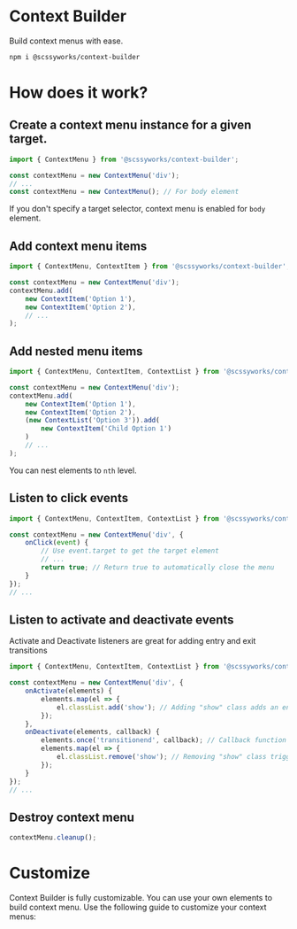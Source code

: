 # Context Builder

Build context menus with ease.

```sh
npm i @scssyworks/context-builder
```

# How does it work?

## Create a context menu instance for a given target.

```js
import { ContextMenu } from '@scssyworks/context-builder';

const contextMenu = new ContextMenu('div');
// ...
const contextMenu = new ContextMenu(); // For body element
```

If you don't specify a target selector, context menu is enabled for ``body`` element.

## Add context menu items

```js
import { ContextMenu, ContextItem } from '@scssyworks/context-builder';

const contextMenu = new ContextMenu('div');
contextMenu.add(
    new ContextItem('Option 1'),
    new ContextItem('Option 2'),
    // ...
);
```

## Add nested menu items

```js
import { ContextMenu, ContextItem, ContextList } from '@scssyworks/context-builder';

const contextMenu = new ContextMenu('div');
contextMenu.add(
    new ContextItem('Option 1'),
    new ContextItem('Option 2'),
    (new ContextList('Option 3')).add(
        new ContextItem('Child Option 1')
    )
    // ...
);
```

You can nest elements to ``nth`` level.

## Listen to click events

```js
import { ContextMenu, ContextItem, ContextList } from '@scssyworks/context-builder';

const contextMenu = new ContextMenu('div', {
    onClick(event) {
        // Use event.target to get the target element
        // ...
        return true; // Return true to automatically close the menu
    }
});
// ...
```

## Listen to activate and deactivate events

Activate and Deactivate listeners are great for adding entry and exit transitions

```js
import { ContextMenu, ContextItem, ContextList } from '@scssyworks/context-builder';

const contextMenu = new ContextMenu('div', {
    onActivate(elements) {
        elements.map(el => {
            el.classList.add('show'); // Adding "show" class adds an entry transition
        });
    },
    onDeactivate(elements, callback) {
        elements.once('transitionend', callback); // Callback function is "required" to complete the exit transition
        elements.map(el => {
            el.classList.remove('show'); // Removing "show" class triggers an exit transition
        });
    }
});
// ...
```

## Destroy context menu

```js
contextMenu.cleanup();
```

# Customize

Context Builder is fully customizable. You can use your own elements to build context menu. Use the following guide to customize your context menus: